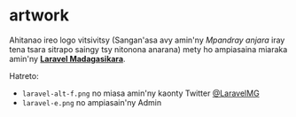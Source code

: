 artwork
=======

Ahitanao ireo logo vitsivitsy (Sangan'asa avy amin'ny *Mpandray anjara* iray tena tsara sitrapo saingy tsy nitonona anarana) mety ho ampiasaina miaraka amin'ny **[Laravel Madagasikara](http://www-laravelmg.rhcloud.com/)**.

Hatreto:

* `laravel-alt-f.png` no miasa amin'ny kaonty Twitter [@LaravelMG](https://twitter.com/LaravelMG)
* `laravel-e.png` no ampiasain'ny Admin
